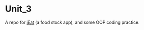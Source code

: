 # Unit_3

A repo for [iEat](https://github.com/cathymonkey/Unit_3/blob/main/iEat_foodStockApp/iEat.md) (a food stock app), and some OOP coding practice.
